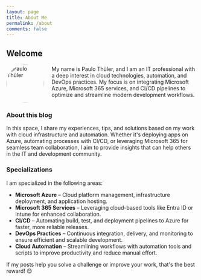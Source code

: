 ```yaml
---
layout: page
title: About Me
permalink: /about
comments: false
---
```


## Welcome 
<div style="display: flex; align-items: center; gap: 20px; margin-bottom: 20px;">
    <img src="{{ site.baseurl }}/assets/images/paulo-avatar.png" alt="Paulo Thüler" style="width: 100px; height: 100px; border-radius: 50%;">
    <div>
        My name is Paulo Thüler, and I am an IT professional with a deep interest in cloud technologies, automation, and DevOps practices. My focus is on integrating Microsoft Azure, Microsoft 365 services, and CI/CD pipelines to optimize and streamline modern development workflows.
        <div style="margin-top: 10px; display: flex; gap: 15px; align-items: center;">
            <a target="_blank" href="https://www.linkedin.com/in/paulo-th%C3%BCler-686441109/" onclick="window.open(this.href, 'width=550,height=435');return false;">
                <i class="fab fa-linkedin-in"></i>
            </a>
            <a href="mailto:info@webflow.ch" title="Send Mail">
                <i class="fas fa-envelope"></i>
            </a>
        </div>
    </div>
</div>

### About this blog

In this space, I share my experiences, tips, and solutions based on my work with cloud infrastructure and automation. Whether it's deploying apps on Azure, automating processes with CI/CD, or leveraging Microsoft 365 for seamless team collaboration, I aim to provide insights that can help others in the IT and development community.

### Specializations

I am specialized in the following areas:

* **Microsoft Azure** – Cloud platform management, infrastructure deployment, and application hosting.
* **Microsoft 365 Services** – Leveraging cloud-based tools like Entra ID or Intune for enhanced collaboration.
* **CI/CD** – Automating build, test, and deployment pipelines to Azure for faster, more reliable releases.
* **DevOps Practices** – Continuous integration, delivery, and monitoring to ensure efficient and scalable development.
* **Cloud Automation** – Streamlining workflows with automation tools and scripts to improve productivity and reduce manual effort.

If my posts help you solve a challenge or improve your work, that's the best reward! 😊
